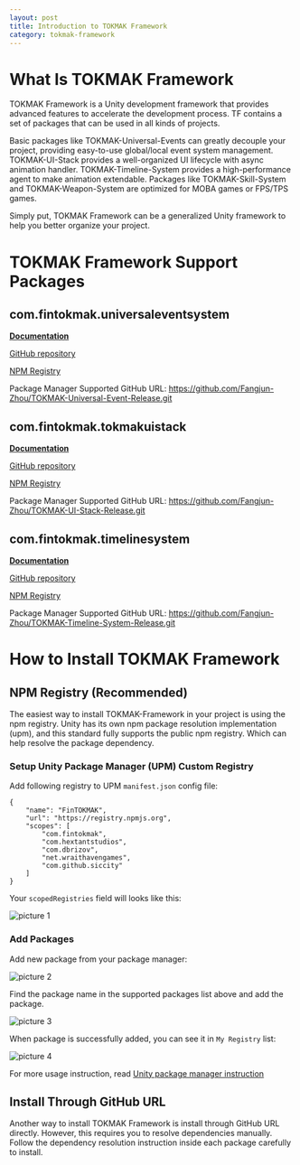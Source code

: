 ```yaml
---
layout: post
title: Introduction to TOKMAK Framework
category: tokmak-framework
---
```


# What Is TOKMAK Framework

TOKMAK Framework is a Unity development framework that provides advanced features to accelerate the development process. TF contains a set of packages that can be used in all kinds of projects.

Basic packages like TOKMAK-Universal-Events can greatly decouple your project, providing easy-to-use global/local event system management. TOKMAK-UI-Stack provides a well-organized UI lifecycle with async animation handler. TOKMAK-Timeline-System provides a high-performance agent to make animation extendable. Packages like TOKMAK-Skill-System and TOKMAK-Weapon-System are optimized for MOBA games or FPS/TPS games.

Simply put, TOKMAK Framework can be a generalized Unity framework to help you better organize your project.

# TOKMAK Framework Support Packages

## com.fintokmak.universaleventsystem

[**Documentation**](https://fangjun-zhou.github.io/TOKMAK-Universal-Event/)

[GitHub repository](https://github.com/Fangjun-Zhou/TOKMAK-Universal-Event)

[NPM Registry](https://www.npmjs.com/package/com.fintokmak.universaleventsystem)

Package Manager Supported GitHub URL: https://github.com/Fangjun-Zhou/TOKMAK-Universal-Event-Release.git

## com.fintokmak.tokmakuistack

[**Documentation**](https://fangjun-zhou.github.io/TOKMAK-UI-Stack/)

[GitHub repository](https://github.com/Fangjun-Zhou/TOKMAK-UI-Stack)

[NPM Registry](https://www.npmjs.com/package/com.fintokmak.tokmakuistack)

Package Manager Supported GitHub URL: https://github.com/Fangjun-Zhou/TOKMAK-UI-Stack-Release.git


## com.fintokmak.timelinesystem

[**Documentation**](https://fangjun-zhou.github.io/TOKMAK-Timeline-System/)

[GitHub repository](https://github.com/Fangjun-Zhou/TOKMAK-Timeline-System)

[NPM Registry](https://www.npmjs.com/package/com.fintokmak.timelinesystem)

Package Manager Supported GitHub URL: https://github.com/Fangjun-Zhou/TOKMAK-Timeline-System-Release.git

# How to Install TOKMAK Framework

## NPM Registry (Recommended)

The easiest way to install TOKMAK-Framework in your project is using the npm registry. Unity has its own npm package resolution implementation (upm), and this standard fully supports the public npm registry. Which can help resolve the package dependency.

### Setup Unity Package Manager (UPM) Custom Registry

Add following registry to UPM `manifest.json` config file:

```
{
    "name": "FinTOKMAK",
    "url": "https://registry.npmjs.org",
    "scopes": [
        "com.fintokmak",
        "com.hextantstudios",
        "com.dbrizov",
        "net.wraithavengames",
        "com.github.siccity"
    ]
}
```

Your `scopedRegistries` field will looks like this:

![picture 1](/Blog/images/2022-05-31-02-19-16-scoped-registries.png)  

### Add Packages

Add new package from your package manager:

![picture 2](/Blog/images/2022-05-31-02-21-36-package-manager-add-npm.png)  

Find the package name in the supported packages list above and add the package.

![picture 3](/Blog/images/2022-05-31-02-23-21-add-package-name.png)  

When package is successfully added, you can see it in `My Registry` list:

![picture 4](/Blog/images/2022-05-31-02-24-34-npm-add-successful.png)  

For more usage instruction, read [Unity package manager instruction](https://docs.unity3d.com/Manual/Packages.html)

## Install Through GitHub URL

Another way to install TOKMAK Framework is install through GitHub URL directly. However, this requires you to resolve dependencies manually. Follow the dependency resolution instruction inside each package carefully to install.